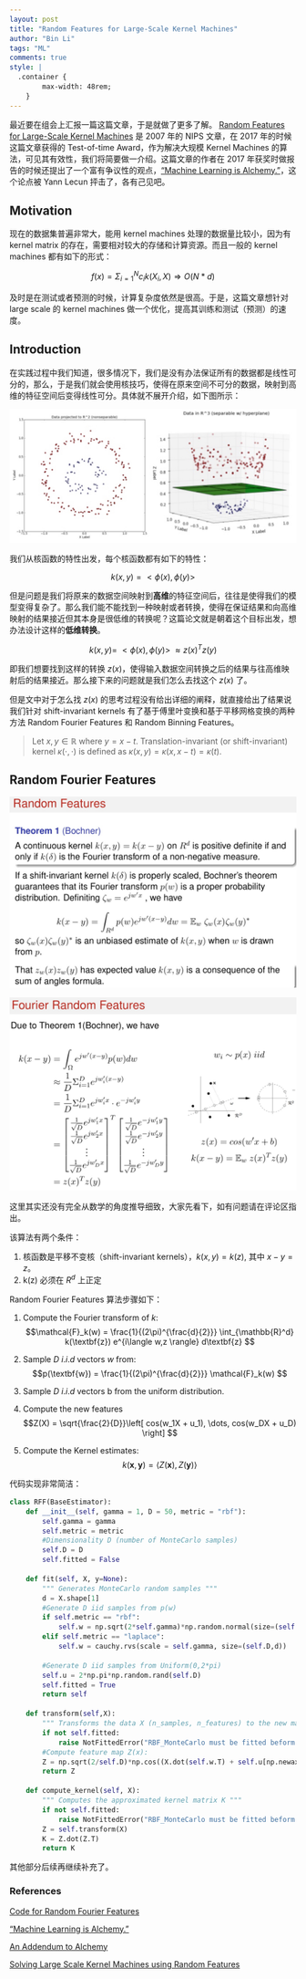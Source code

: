 ```yaml
---
layout: post
title: "Random Features for Large-Scale Kernel Machines"
author: "Bin Li"
tags: "ML"
comments: true
style: |
  .container {
        max-width: 48rem;
    } 
---
```


最近要在组会上汇报一篇这篇文章，于是就做了更多了解。 [Random Features for Large-Scale Kernel Machines](https://people.eecs.berkeley.edu/~brecht/papers/07.rah.rec.nips.pdf) 是 2007 年的 NIPS 文章，在 2017 年的时候这篇文章获得的 Test-of-time Award，作为解决大规模 Kernel Machines 的算法，可见其有效性，我们将简要做一介绍。这篇文章的作者在 2017 年获奖时做报告的时候还提出了一个富有争议性的观点，[“Machine Learning is Alchemy.”](http://www.argmin.net/2017/12/05/kitchen-sinks/)，这个论点被 Yann Lecun 抨击了，各有己见吧。

<!--more-->

## Motivation
现在的数据集普遍非常大，能用 kernel machines 处理的数据量比较小，因为有 kernel matrix 的存在，需要相对较大的存储和计算资源。而且一般的 kernel machines 都有如下的形式：

$$f(x) = \Sigma_{i=1}^N c_i k(X_i, X) \Longrightarrow O(N*d)$$

及时是在测试或者预测的时候，计算复杂度依然是很高。于是，这篇文章想针对 large scale 的 kernel machines 做一个优化，提高其训练和测试（预测）的速度。

## Introduction
在实践过程中我们知道，很多情况下，我们是没有办法保证所有的数据都是线性可分的，那么，于是我们就会使用核技巧，使得在原来空间不可分的数据，映射到高维的特征空间后变得线性可分。具体就不展开介绍，如下图所示：

![](/images/media/15149048791755.jpg)


我们从核函数的特性出发，每个核函数都有如下的特性：

$$k(x,y) = <\phi(x),\phi(y)>$$

但是问题是我们将原来的数据空间映射到**高维**的特征空间后，往往是使得我们的模型变得复杂了。那么我们能不能找到一种映射或者转换，使得在保证结果和向高维映射的结果接近但其本身是很低维的转换呢？这篇论文就是朝着这个目标出发，想办法设计这样的**低维转换**。

$$k(x,y) = ~ <\phi(x),\phi(y)>  ~ \approx z(x)^T z(y)$$

即我们想要找到这样的转换 $z(x)$，使得输入数据空间转换之后的结果与往高维映射后的结果接近。那么接下来的问题就是我们怎么去找这个 $z(x)$ 了。

但是文中对于怎么找 $z(x)$ 的思考过程没有给出详细的阐释，就直接给出了结果说我们针对 shift-invariant kernels 有了基于傅里叶变换和基于平移网格变换的两种方法 Random Fourier Features 和 Random Binning Features。

> Let $x,y∈ℝ$ where $y=x−t$. Translation-invariant (or shift-invariant) kernel $κ(⋅,⋅)$ is defined as $κ(x,y)=κ(x,x−t)=κ(t)$.

## Random Fourier Features
![](/images/media/15149073920888.jpg)

![](/images/media/15149074215505.jpg)

这里其实还没有完全从数学的角度推导细致，大家先看下，如有问题请在评论区指出。

该算法有两个条件：

1. 核函数是平移不变核（shift-invariant kernels），$k(x,y) = k(z)$, 其中 $x-y=z$。
2. k(z) 必须在 $R^d$ 上正定

Random Fourier Features 算法步骤如下：

1. Compute the Fourier transform of $k$: 
    $$\mathcal{F}_k(w) = \frac{1}{(2\pi)^{\frac{d}{2}}} \int_{\mathbb{R}^d} k(\textbf{z}) e^{i\langle w,z \rangle} d\textbf{z} $$
2. Sample $D$ $i.i.d$ vectors $w$ from: 
    $$p(\textbf{w}) = \frac{1}{(2\pi)^{\frac{d}{2}}} \mathcal{F}_k(w) $$ 
3. Sample $D$  $i.i.d$ vectors b from the uniform distribution.
4. Compute the new features
    $$Z(X) = \sqrt{\frac{2}{D}}\left[ cos(w_1X + u_1), \dots, cos(w_DX + u_D) \right] $$

5. Compute the Kernel estimates:
    $$ k(\textbf{x},\textbf{y}) = \langle Z(\textbf{x}), Z(\textbf{y}) \rangle $$

代码实现非常简洁：

```python
class RFF(BaseEstimator):
    def __init__(self, gamma = 1, D = 50, metric = "rbf"):
        self.gamma = gamma
        self.metric = metric
        #Dimensionality D (number of MonteCarlo samples)
        self.D = D
        self.fitted = False
        
    def fit(self, X, y=None):
        """ Generates MonteCarlo random samples """
        d = X.shape[1]
        #Generate D iid samples from p(w) 
        if self.metric == "rbf":
            self.w = np.sqrt(2*self.gamma)*np.random.normal(size=(self.D,d))
        elif self.metric == "laplace":
            self.w = cauchy.rvs(scale = self.gamma, size=(self.D,d))
        
        #Generate D iid samples from Uniform(0,2*pi) 
        self.u = 2*np.pi*np.random.rand(self.D)
        self.fitted = True
        return self
    
    def transform(self,X):
        """ Transforms the data X (n_samples, n_features) to the new map space Z(X) (n_samples, n_components)"""
        if not self.fitted:
            raise NotFittedError("RBF_MonteCarlo must be fitted beform computing the feature map Z")
        #Compute feature map Z(x):
        Z = np.sqrt(2/self.D)*np.cos((X.dot(self.w.T) + self.u[np.newaxis,:]))
        return Z
    
    def compute_kernel(self, X):
        """ Computes the approximated kernel matrix K """
        if not self.fitted:
            raise NotFittedError("RBF_MonteCarlo must be fitted beform computing the kernel matrix")
        Z = self.transform(X)
        K = Z.dot(Z.T)
        return K
```

其他部分后续再继续补充了。

### References
[Code for Random Fourier Features](https://github.com/hichamjanati/srf/blob/master/RFF-I.ipynb)

[“Machine Learning is Alchemy.”](http://www.argmin.net/2017/12/05/kitchen-sinks/)

[An Addendum to Alchemy](http://www.argmin.net/2017/12/11/alchemy-addendum/)

[Solving Large Scale Kernel Machines using Random Features](http://www.mit.edu/~9.520/spring11/project-ideas/9520_Nick.pdf)

